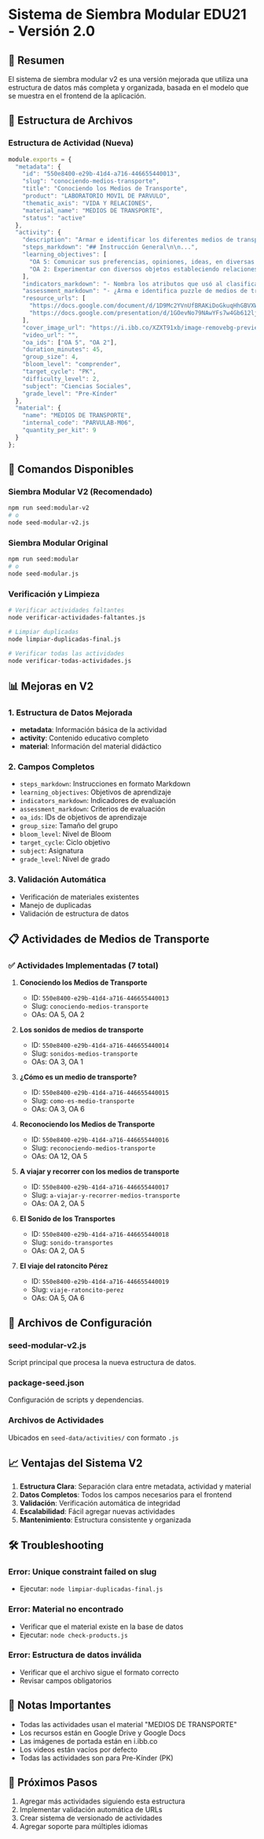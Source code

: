 # Sistema de Siembra Modular EDU21 - Versión 2.0

## 🎯 Resumen

El sistema de siembra modular v2 es una versión mejorada que utiliza una estructura de datos más completa y organizada, basada en el modelo que se muestra en el frontend de la aplicación.

## 📁 Estructura de Archivos

### Estructura de Actividad (Nueva)

```javascript
module.exports = {
  "metadata": {
    "id": "550e8400-e29b-41d4-a716-446655440013",
    "slug": "conociendo-medios-transporte",
    "title": "Conociendo los Medios de Transporte",
    "product": "LABORATORIO MOVIL DE PARVULO",
    "thematic_axis": "VIDA Y RELACIONES",
    "material_name": "MEDIOS DE TRANSPORTE",
    "status": "active"
  },
  "activity": {
    "description": "Armar e identificar los diferentes medios de transporte presentados en el puzzle",
    "steps_markdown": "## Instrucción General\n\n...",
    "learning_objectives": [
      "OA 5: Comunicar sus preferencias, opiniones, ideas, en diversas situaciones cotidianas y juegos.",
      "OA 2: Experimentar con diversos objetos estableciendo relaciones..."
    ],
    "indicators_markdown": "- Nombra los atributos que usó al clasificar elementos.\n\n- Describe algunas semejanzas...",
    "assessment_markdown": "- ¿Arma e identifica puzzle de medios de transporte?\n- ¿Comunica proceso de resolución?...",
    "resource_urls": [
      "https://docs.google.com/document/d/1D9Mc2YVnUfBRAKiDoGkuqHhGBVXW77nX/edit?usp=sharing...",
      "https://docs.google.com/presentation/d/1GOevNo79NAwYFs7w4Gb612ljH01dnliN/edit?usp=sharing..."
    ],
    "cover_image_url": "https://i.ibb.co/XZXT91xb/image-removebg-preview-1.png",
    "video_url": "",
    "oa_ids": ["OA 5", "OA 2"],
    "duration_minutes": 45,
    "group_size": 4,
    "bloom_level": "comprender",
    "target_cycle": "PK",
    "difficulty_level": 2,
    "subject": "Ciencias Sociales",
    "grade_level": "Pre-Kínder"
  },
  "material": {
    "name": "MEDIOS DE TRANSPORTE",
    "internal_code": "PARVULAB-M06",
    "quantity_per_kit": 9
  }
};
```

## 🚀 Comandos Disponibles

### Siembra Modular V2 (Recomendado)
```bash
npm run seed:modular-v2
# o
node seed-modular-v2.js
```

### Siembra Modular Original
```bash
npm run seed:modular
# o
node seed-modular.js
```

### Verificación y Limpieza
```bash
# Verificar actividades faltantes
node verificar-actividades-faltantes.js

# Limpiar duplicadas
node limpiar-duplicadas-final.js

# Verificar todas las actividades
node verificar-todas-actividades.js
```

## 📊 Mejoras en V2

### 1. Estructura de Datos Mejorada
- **metadata**: Información básica de la actividad
- **activity**: Contenido educativo completo
- **material**: Información del material didáctico

### 2. Campos Completos
- `steps_markdown`: Instrucciones en formato Markdown
- `learning_objectives`: Objetivos de aprendizaje
- `indicators_markdown`: Indicadores de evaluación
- `assessment_markdown`: Criterios de evaluación
- `oa_ids`: IDs de objetivos de aprendizaje
- `group_size`: Tamaño del grupo
- `bloom_level`: Nivel de Bloom
- `target_cycle`: Ciclo objetivo
- `subject`: Asignatura
- `grade_level`: Nivel de grado

### 3. Validación Automática
- Verificación de materiales existentes
- Manejo de duplicadas
- Validación de estructura de datos

## 📋 Actividades de Medios de Transporte

### ✅ Actividades Implementadas (7 total)

1. **Conociendo los Medios de Transporte**
   - ID: `550e8400-e29b-41d4-a716-446655440013`
   - Slug: `conociendo-medios-transporte`
   - OAs: OA 5, OA 2

2. **Los sonidos de medios de transporte**
   - ID: `550e8400-e29b-41d4-a716-446655440014`
   - Slug: `sonidos-medios-transporte`
   - OAs: OA 3, OA 1

3. **¿Cómo es un medio de transporte?**
   - ID: `550e8400-e29b-41d4-a716-446655440015`
   - Slug: `como-es-medio-transporte`
   - OAs: OA 3, OA 6

4. **Reconociendo los Medios de Transporte**
   - ID: `550e8400-e29b-41d4-a716-446655440016`
   - Slug: `reconociendo-medios-transporte`
   - OAs: OA 12, OA 5

5. **A viajar y recorrer con los medios de transporte**
   - ID: `550e8400-e29b-41d4-a716-446655440017`
   - Slug: `a-viajar-y-recorrer-medios-transporte`
   - OAs: OA 2, OA 5

6. **El Sonido de los Transportes**
   - ID: `550e8400-e29b-41d4-a716-446655440018`
   - Slug: `sonido-transportes`
   - OAs: OA 2, OA 5

7. **El viaje del ratoncito Pérez**
   - ID: `550e8400-e29b-41d4-a716-446655440019`
   - Slug: `viaje-ratoncito-perez`
   - OAs: OA 5, OA 6

## 🔧 Archivos de Configuración

### seed-modular-v2.js
Script principal que procesa la nueva estructura de datos.

### package-seed.json
Configuración de scripts y dependencias.

### Archivos de Actividades
Ubicados en `seed-data/activities/` con formato `.js`

## 📈 Ventajas del Sistema V2

1. **Estructura Clara**: Separación clara entre metadata, actividad y material
2. **Datos Completos**: Todos los campos necesarios para el frontend
3. **Validación**: Verificación automática de integridad
4. **Escalabilidad**: Fácil agregar nuevas actividades
5. **Mantenimiento**: Estructura consistente y organizada

## 🛠️ Troubleshooting

### Error: Unique constraint failed on slug
- Ejecutar: `node limpiar-duplicadas-final.js`

### Error: Material no encontrado
- Verificar que el material existe en la base de datos
- Ejecutar: `node check-products.js`

### Error: Estructura de datos inválida
- Verificar que el archivo sigue el formato correcto
- Revisar campos obligatorios

## 📝 Notas Importantes

- Todas las actividades usan el material "MEDIOS DE TRANSPORTE"
- Los recursos están en Google Drive y Google Docs
- Las imágenes de portada están en i.ibb.co
- Los videos están vacíos por defecto
- Todas las actividades son para Pre-Kínder (PK)

## 🎯 Próximos Pasos

1. Agregar más actividades siguiendo esta estructura
2. Implementar validación automática de URLs
3. Crear sistema de versionado de actividades
4. Agregar soporte para múltiples idiomas 